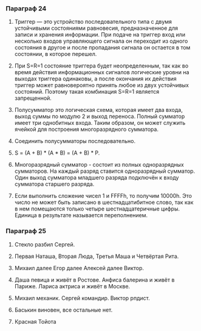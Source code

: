 ### Параграф 24
1) Триггер — это устройство последовательного типа с двумя устойчивыми состояниями равновесия, предназначенное для записи и хранения информации. При подаче на триггер вход или несколько входов управляющего сигнала он переходит из одного состояния в другое и после пропадания сигнала он остается в том состоянии, в которое перешел.

2) При S=R=1 состояние триггера будет неопределенным, так как во время действия информационных сигналов логические уровни на выходах триггера одинаковы, а после окончания их действия триггер может равновероятно принять любое из двух устойчивых состояний. Поэтому такая комбинация S=R=1 является запрещенной.

3) Полусумматор это логическая схема, которая имеет два входа, выход суммы по модулю 2 и выход переноса. Полный сумматор имеет три однобитных входа. Таким образом, он может служить ячейкой для построения многоразрядного сумматора.

4) Соединить полусумматоры последовательно.

5) S = (A + B) * (A * B) = (A + B) * P.

6) Многоразрядный сумматор - состоит из полных одноразрядных сумматоров. На каждый разряд ставится одноразрядный сумматор. Один выход сумматора младшего разряда подключён к входу сумматора старшего разряда.

7) Если выполнить сложение чисел 1 и FFFFh, то получим 10000h. Это число не может быть записано в шестнадцатибитное слово, так как в нем помещаются только четыре шестнадцатеричные цифры. Единица в результате называется переполнением.



### Параграф 25
1) Стекло разбил Сергей.

2) Первая Наташа, Вторая Люда, Третья Маша и Четвёртая Рита.

3) Михаил далее Егор далее Алексей далее Виктор.

4) Даша певица и живёт в Ростове. Анфиса балерина и живёт в Париже. Лариса актриса и живёт в Москве.

5) Михаил механик. Сергей командир. Виктор рпдист.

6) Баськин виновен, все остальные нет.

7) Красная Тойота
